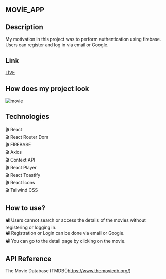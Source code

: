 ## MOVİE_APP

## Description
My motivation in this project was to perform authentication using firebase.
Users can register and log in via email or Google.

##  Link 
[LİVE](https://movie-app-zlh.vercel.app/)



## How does my project look 
![movie](./moviee.gif)


## Technologies 

🎬 React <br>
🎬 React Router Dom <br>
🎬 FİREBASE <br>
🎬 Axios <br>
🎬 Context API <br>
🎬 React Player <br>
🎬 React Toastify <br>
🎬 React İcons <br>
🎬 Tailwind CSS <br>

## How to use?
📽 Users cannot search or access the details of the movies without registering or logging in.<br>
📽 Registration or Login can be done via email or Google. <br>
📽 You can go to the detail page by clicking on the movie.
## API Reference
The Movie Database (TMDB()https://www.themoviedb.org/)
